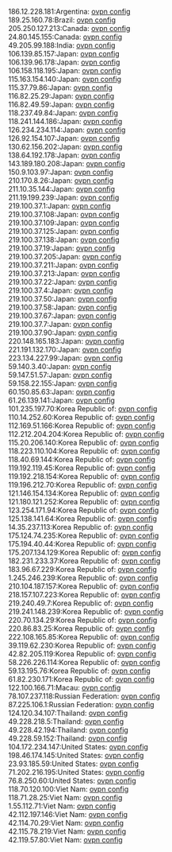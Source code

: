 186.12.228.181:Argentina: [ovpn config](vpn/186_12_228_181.ovpn)  
189.25.160.78:Brazil: [ovpn config](vpn/189_25_160_78.ovpn)  
205.250.127.213:Canada: [ovpn config](vpn/205_250_127_213.ovpn)  
24.80.145.155:Canada: [ovpn config](vpn/24_80_145_155.ovpn)  
49.205.99.188:India: [ovpn config](vpn/49_205_99_188.ovpn)  
106.139.85.157:Japan: [ovpn config](vpn/106_139_85_157.ovpn)  
106.139.96.178:Japan: [ovpn config](vpn/106_139_96_178.ovpn)  
106.158.118.195:Japan: [ovpn config](vpn/106_158_118_195.ovpn)  
115.163.154.140:Japan: [ovpn config](vpn/115_163_154_140.ovpn)  
115.37.79.86:Japan: [ovpn config](vpn/115_37_79_86.ovpn)  
116.82.25.29:Japan: [ovpn config](vpn/116_82_25_29.ovpn)  
116.82.49.59:Japan: [ovpn config](vpn/116_82_49_59.ovpn)  
118.237.49.84:Japan: [ovpn config](vpn/118_237_49_84.ovpn)  
118.241.144.186:Japan: [ovpn config](vpn/118_241_144_186.ovpn)  
126.234.234.114:Japan: [ovpn config](vpn/126_234_234_114.ovpn)  
126.92.154.107:Japan: [ovpn config](vpn/126_92_154_107.ovpn)  
130.62.156.202:Japan: [ovpn config](vpn/130_62_156_202.ovpn)  
138.64.192.178:Japan: [ovpn config](vpn/138_64_192_178.ovpn)  
143.189.180.208:Japan: [ovpn config](vpn/143_189_180_208.ovpn)  
150.9.103.97:Japan: [ovpn config](vpn/150_9_103_97.ovpn)  
210.170.8.26:Japan: [ovpn config](vpn/210_170_8_26.ovpn)  
211.10.35.144:Japan: [ovpn config](vpn/211_10_35_144.ovpn)  
211.19.199.239:Japan: [ovpn config](vpn/211_19_199_239.ovpn)  
219.100.37.1:Japan: [ovpn config](vpn/219_100_37_1.ovpn)  
219.100.37.108:Japan: [ovpn config](vpn/219_100_37_108.ovpn)  
219.100.37.109:Japan: [ovpn config](vpn/219_100_37_109.ovpn)  
219.100.37.125:Japan: [ovpn config](vpn/219_100_37_125.ovpn)  
219.100.37.138:Japan: [ovpn config](vpn/219_100_37_138.ovpn)  
219.100.37.19:Japan: [ovpn config](vpn/219_100_37_19.ovpn)  
219.100.37.205:Japan: [ovpn config](vpn/219_100_37_205.ovpn)  
219.100.37.211:Japan: [ovpn config](vpn/219_100_37_211.ovpn)  
219.100.37.213:Japan: [ovpn config](vpn/219_100_37_213.ovpn)  
219.100.37.22:Japan: [ovpn config](vpn/219_100_37_22.ovpn)  
219.100.37.4:Japan: [ovpn config](vpn/219_100_37_4.ovpn)  
219.100.37.50:Japan: [ovpn config](vpn/219_100_37_50.ovpn)  
219.100.37.58:Japan: [ovpn config](vpn/219_100_37_58.ovpn)  
219.100.37.67:Japan: [ovpn config](vpn/219_100_37_67.ovpn)  
219.100.37.7:Japan: [ovpn config](vpn/219_100_37_7.ovpn)  
219.100.37.90:Japan: [ovpn config](vpn/219_100_37_90.ovpn)  
220.148.165.183:Japan: [ovpn config](vpn/220_148_165_183.ovpn)  
221.191.132.170:Japan: [ovpn config](vpn/221_191_132_170.ovpn)  
223.134.227.99:Japan: [ovpn config](vpn/223_134_227_99.ovpn)  
59.140.3.40:Japan: [ovpn config](vpn/59_140_3_40.ovpn)  
59.147.51.57:Japan: [ovpn config](vpn/59_147_51_57.ovpn)  
59.158.22.155:Japan: [ovpn config](vpn/59_158_22_155.ovpn)  
60.150.85.63:Japan: [ovpn config](vpn/60_150_85_63.ovpn)  
61.26.139.141:Japan: [ovpn config](vpn/61_26_139_141.ovpn)  
101.235.197.70:Korea Republic of: [ovpn config](vpn/101_235_197_70.ovpn)  
110.14.252.60:Korea Republic of: [ovpn config](vpn/110_14_252_60.ovpn)  
112.169.51.166:Korea Republic of: [ovpn config](vpn/112_169_51_166.ovpn)  
112.212.204.204:Korea Republic of: [ovpn config](vpn/112_212_204_204.ovpn)  
115.20.206.140:Korea Republic of: [ovpn config](vpn/115_20_206_140.ovpn)  
118.223.110.104:Korea Republic of: [ovpn config](vpn/118_223_110_104.ovpn)  
118.40.69.144:Korea Republic of: [ovpn config](vpn/118_40_69_144.ovpn)  
119.192.119.45:Korea Republic of: [ovpn config](vpn/119_192_119_45.ovpn)  
119.192.218.154:Korea Republic of: [ovpn config](vpn/119_192_218_154.ovpn)  
119.196.212.70:Korea Republic of: [ovpn config](vpn/119_196_212_70.ovpn)  
121.146.154.134:Korea Republic of: [ovpn config](vpn/121_146_154_134.ovpn)  
121.180.121.252:Korea Republic of: [ovpn config](vpn/121_180_121_252.ovpn)  
123.254.171.94:Korea Republic of: [ovpn config](vpn/123_254_171_94.ovpn)  
125.138.141.64:Korea Republic of: [ovpn config](vpn/125_138_141_64.ovpn)  
14.35.237.113:Korea Republic of: [ovpn config](vpn/14_35_237_113.ovpn)  
175.124.74.235:Korea Republic of: [ovpn config](vpn/175_124_74_235.ovpn)  
175.194.40.44:Korea Republic of: [ovpn config](vpn/175_194_40_44.ovpn)  
175.207.134.129:Korea Republic of: [ovpn config](vpn/175_207_134_129.ovpn)  
182.231.233.37:Korea Republic of: [ovpn config](vpn/182_231_233_37.ovpn)  
183.96.67.229:Korea Republic of: [ovpn config](vpn/183_96_67_229.ovpn)  
1.245.246.239:Korea Republic of: [ovpn config](vpn/1_245_246_239.ovpn)  
210.104.187.157:Korea Republic of: [ovpn config](vpn/210_104_187_157.ovpn)  
218.157.107.223:Korea Republic of: [ovpn config](vpn/218_157_107_223.ovpn)  
219.240.49.7:Korea Republic of: [ovpn config](vpn/219_240_49_7.ovpn)  
219.241.148.239:Korea Republic of: [ovpn config](vpn/219_241_148_239.ovpn)  
220.70.134.29:Korea Republic of: [ovpn config](vpn/220_70_134_29.ovpn)  
220.86.83.25:Korea Republic of: [ovpn config](vpn/220_86_83_25.ovpn)  
222.108.165.85:Korea Republic of: [ovpn config](vpn/222_108_165_85.ovpn)  
39.119.62.230:Korea Republic of: [ovpn config](vpn/39_119_62_230.ovpn)  
42.82.205.119:Korea Republic of: [ovpn config](vpn/42_82_205_119.ovpn)  
58.226.226.114:Korea Republic of: [ovpn config](vpn/58_226_226_114.ovpn)  
59.13.195.76:Korea Republic of: [ovpn config](vpn/59_13_195_76.ovpn)  
61.82.230.171:Korea Republic of: [ovpn config](vpn/61_82_230_171.ovpn)  
122.100.166.71:Macau: [ovpn config](vpn/122_100_166_71.ovpn)  
78.107.237.118:Russian Federation: [ovpn config](vpn/78_107_237_118.ovpn)  
87.225.106.1:Russian Federation: [ovpn config](vpn/87_225_106_1.ovpn)  
124.120.34.107:Thailand: [ovpn config](vpn/124_120_34_107.ovpn)  
49.228.218.5:Thailand: [ovpn config](vpn/49_228_218_5.ovpn)  
49.228.42.194:Thailand: [ovpn config](vpn/49_228_42_194.ovpn)  
49.228.59.152:Thailand: [ovpn config](vpn/49_228_59_152.ovpn)  
104.172.234.147:United States: [ovpn config](vpn/104_172_234_147.ovpn)  
198.46.174.145:United States: [ovpn config](vpn/198_46_174_145.ovpn)  
23.93.185.59:United States: [ovpn config](vpn/23_93_185_59.ovpn)  
71.202.216.195:United States: [ovpn config](vpn/71_202_216_195.ovpn)  
76.8.250.60:United States: [ovpn config](vpn/76_8_250_60.ovpn)  
118.70.120.100:Viet Nam: [ovpn config](vpn/118_70_120_100.ovpn)  
118.71.28.25:Viet Nam: [ovpn config](vpn/118_71_28_25.ovpn)  
1.55.112.71:Viet Nam: [ovpn config](vpn/1_55_112_71.ovpn)  
42.112.197.146:Viet Nam: [ovpn config](vpn/42_112_197_146.ovpn)  
42.114.70.29:Viet Nam: [ovpn config](vpn/42_114_70_29.ovpn)  
42.115.78.219:Viet Nam: [ovpn config](vpn/42_115_78_219.ovpn)  
42.119.57.80:Viet Nam: [ovpn config](vpn/42_119_57_80.ovpn)  
